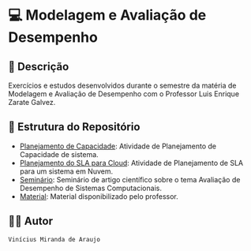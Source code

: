 # 💻 Modelagem e Avaliação de Desempenho

## 📃 Descrição

Exercícios e estudos desenvolvidos durante o semestre da matéria de Modelagem e Avaliação de Desempenho com o Professor Luis Enrique Zarate Galvez.

## 📑 Estrutura do Repositório

- [Planejamento de Capacidade](/4_Periodo/MAD/Planejamento_de_Capacidade/): Atividade de Planejamento de Capacidade de sistema.
- [Planejamento do SLA para Cloud](/4_Periodo/MAD/Planejamento_SLA_Cloud/): Atividade de Planejamento de SLA para um sistema em Nuvem.
- [Seminário](/4_Periodo/MAD/Seminario/): Seminário de artigo científico sobre o tema Avaliação de Desempenho de Sistemas Computacionais.
- [Material](/4_Periodo/MAD/Material/): Material disponibilizado pelo professor.

## 👨‍💻 Autor

`Vinícius Miranda de Araujo`